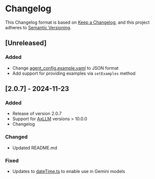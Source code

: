 # Changelog

This Changelog format is based on [Keep a Changelog](https://keepachangelog.com/en/1.0.0/), and this project adheres to [Semantic Versioning](https://semver.org/spec/v2.0.0.html).

## [Unreleased]

### Added
- Change [agent_config.example.yaml](agent_config.example.yaml) to JSON format
- Add support for providing examples via `setExamples` method

## [2.0.7] - 2024-11-23

### Added
- Release of version 2.0.7
- Support for [AxLLM](https://axllm.dev) versions > 10.0.0
- Changelog

### Changed
- Updated README.md

### Fixed
- Updates to [dateTime.ts](src/dateTime.ts) to enable use in Gemini models

